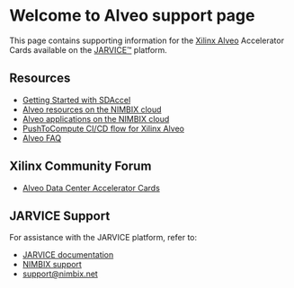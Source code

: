 # Welcome to Alveo support page

 This page contains supporting information for the [Xilinx Alveo](https://www.nimbix.net/alveo/) Accelerator Cards available on the [JARVICE™](https://www.nimbix.net/platform/) platform.

## Resources

* [Getting Started with SDAccel](sdaccel.md)
* [Alveo resources on the NIMBIX cloud](boards.md)
* [Alveo applications on the NIMBIX cloud](apps.md)
* [PushToCompute CI/CD flow for Xilinx Alveo](pushtocompute.md)
* [Alveo FAQ](faq.md)

## Xilinx Community Forum

* [Alveo Data Center Accelerator Cards](https://forums.xilinx.com/t5/Alveo-Data-Center-Accelerator/bd-p/alveo)

## JARVICE Support

For assistance with the JARVICE platform, refer to:

* [JARVICE documentation](https://jarvice.readthedocs.io/en/latest/)
* [NIMBIX support](https://nimbix.zendesk.com/hc/en-us)
* support@nimbix.net


